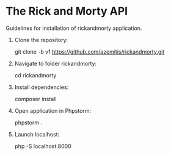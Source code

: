 # The Rick and Morty API

Guidelines for installation of rickandmorty application.

1. Clone the repository: 

   git clone -b v1 https://github.com/azemitis/rickandmorty.git

2. Navigate to folder rickandmorty:

   cd rickandmorty

3. Install dependencies:

   composer install

4. Open application in Phpstorm:

   phpstorm .

5. Launch localhost:

   php -S localhost:8000
